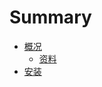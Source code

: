 # Summary

* [概况](overview/index.md)
	* [资料](overview/information.md)
* [安装](installation/index.md)



